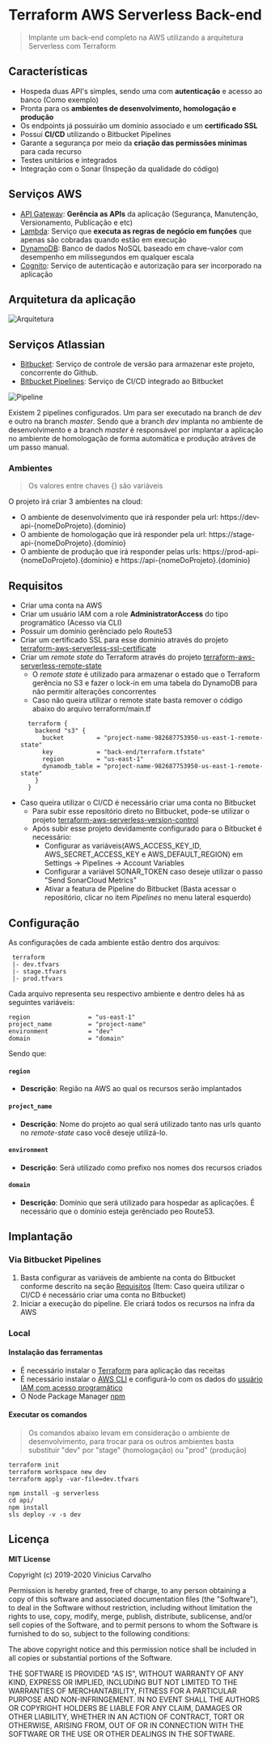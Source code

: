 # Terraform AWS Serverless Back-end

> Implante um back-end completo na AWS utilizando a arquitetura Serverless com Terraform

## Características

* Hospeda duas API's simples, sendo uma com **autenticação** e acesso ao banco (Como exemplo)
* Pronta para os **ambientes de desenvolvimento, homologação e produção**
* Os endpoints já possuirão um domínio associado e um **certificado SSL**
* Possuí **CI/CD** utilizando o Bitbucket Pipelines
* Garante a segurança por meio da **criação das permissões mínimas** para cada recurso
* Testes unitários e integrados
* Integração com o Sonar (Inspeção da qualidade do código)

## Serviços AWS

* [API Gateway][1]: **Gerência as APIs** da aplicação (Segurança, Manutenção, Versionamento, Publicação e etc)
* [Lambda][2]: Serviço que **executa as regras de negócio em funções** que apenas são cobradas quando estão em execução
* [DynamoDB][3]: Banco de dados NoSQL baseado em chave-valor com desempenho em milissegundos em qualquer escala
* [Cognito][4]: Serviço de autenticação e autorização para ser incorporado na aplicação

[1]: https://aws.amazon.com/pt/api-gateway/
[2]: https://aws.amazon.com/pt/lambda/
[3]: https://aws.amazon.com/pt/dynamodb/
[4]: https://aws.amazon.com/pt/cognito/

## Arquitetura da aplicação

![Arquitetura][5]

[5]: assets/architecture.png

## Serviços Atlassian

* [Bitbucket][6]: Serviço de controle de versão para armazenar este projeto, concorrente do Github.
* [Bitbucket Pipelines][7]: Serviço de CI/CD integrado ao Bitbucket

[6]: https://www.atlassian.com/br/software/bitbucket
[7]: https://bitbucket.org/product/br/features/pipelines

![Pipeline][8]

[8]: assets/pipeline.png

Existem 2 pipelines configurados. Um para ser executado na branch de *dev* e outro na branch *master*. Sendo que a branch *dev* implanta no ambiente de desenvolvimento e a branch *master* é responsável por implantar a aplicação no ambiente de homologação de forma automática e produção atráves de um passo manual.

### Ambientes

> Os valores entre chaves {} são variáveis

O projeto irá criar 3 ambientes na cloud: 

- O ambiente de desenvolvimento que irá responder pela url: https://dev-api-{nomeDoProjeto}.{domínio}
- O ambiente de homologação que irá responder pela url: https://stage-api-{nomeDoProjeto}.{domínio}
- O ambiente de produção que irá responder pelas urls: https://prod-api-{nomeDoProjeto}.{domínio} e https://api-{nomeDoProjeto}.{domínio}

## Requisitos

- Criar uma conta na AWS
- Criar um usuário IAM com a role **AdministratorAccess** do tipo programático (Acesso via CLI)
- Possuir um domínio gerênciado pelo Route53
- Criar um certificado SSL para esse domínio através do projeto [terraform-aws-serverless-ssl-certificate][13]
- Criar um *remote state* do Terraform através do projeto [terraform-aws-serverless-remote-state][11]
  - O *remote state* é utilizado para armazenar o estado que o Terraform gerência no S3 e fazer o lock-in em uma tabela do DynamoDB para não permitir alterações concorrentes
  - Caso não queira utilizar o remote state basta remover o código abaixo do arquivo terraform/main.tf
  ``` hcl
    terraform {
      backend "s3" {
        bucket         = "project-name-982687753950-us-east-1-remote-state"
        key            = "back-end/terraform.tfstate"
        region         = "us-east-1"
        dynamodb_table = "project-name-982687753950-us-east-1-remote-state"
      }
    }
  ```
- Caso queira utilizar o CI/CD é necessário criar uma conta no Bitbucket
  - Para subir esse repositório direto no Bitbucket, pode-se utilizar o projeto [terraform-aws-serverless-version-control][12]
  - Após subir esse projeto devidamente configurado para o Bitbucket é necessário:
    - Configurar as variáveis(AWS_ACCESS_KEY_ID, AWS_SECRET_ACCESS_KEY e AWS_DEFAULT_REGION) em Settings -> Pipelines -> Account Variables
    - Configurar a variável SONAR_TOKEN caso deseje utilizar o passo "Send SonarCloud Metrics"
    - Ativar a featura de Pipeline do Bitbucket (Basta acessar o repositório, clicar no item *Pipelines* no menu lateral esquerdo)

[9]: https://learn.hashicorp.com/terraform/getting-started/install.html
[10]: https://www.npmjs.com/get-npm
[11]: https://github.com/vinicius91carvalho/terraform-aws-serverless-remote-state
[12]: https://github.com/vinicius91carvalho/terraform-aws-serverless-version-control
[13]: https://github.com/vinicius91carvalho/terraform-aws-serverless-ssl-certificate

## Configuração

As configurações de cada ambiente estão dentro dos arquivos:
```
 terraform
 |- dev.tfvars
 |- stage.tfvars
 |- prod.tfvars
```

Cada arquivo representa seu respectivo ambiente e dentro deles há as seguintes variáveis:

```
region                = "us-east-1"
project_name          = "project-name"
environment           = "dev"
domain                = "domain"
```

Sendo que:

#### `region`
- __Descrição__: Região na AWS ao qual os recursos serão implantados
#### `project_name`
- __Descrição__: Nome do projeto ao qual será utilizado tanto nas urls quanto no *remote-state* caso você deseje utilizá-lo.
#### `environment`
- __Descrição__: Será utilizado como prefixo nos nomes dos recursos criados
#### `domain`
- __Descrição__: Domínio que será utilizado para hospedar as aplicações. É necessário que o domínio esteja gerênciado peo Route53.

## Implantação

### Via Bitbucket Pipelines

1. Basta configurar as variáveis de ambiente na conta do Bitbucket conforme descrito na seção [Requisitos][14] (Item: Caso queira utilizar o CI/CD é necessário criar uma conta no Bitbucket)
2. Iniciar a execução do pipeline. Ele criará todos os recursos na infra da AWS

[14]: #Requisitos

### Local

#### Instalação das ferramentas

- É necessário instalar o [Terraform][9] para aplicação das receitas
- É necessário instalar o [AWS CLI][15] e configurá-lo com os dados do [usuário IAM com acesso programático][14]
- O Node Package Manager [npm][10]
 
[15]: https://docs.aws.amazon.com/pt_br/cli/latest/userguide/cli-chap-configure.html

#### Executar os comandos

> Os comandos abaixo levam em consideração o ambiente de desenvolvimento, para trocar para os outros ambientes basta substituir "dev" por "stage" (homologação) ou "prod" (produção)

```
terraform init
terraform workspace new dev
terraform apply -var-file=dev.tfvars

npm install -g serverless
cd api/
npm install
sls deploy -v -s dev
```

## Licença

__MIT License__

Copyright (c) 2019-2020 Vinicius Carvalho

Permission is hereby granted, free of charge, to any person obtaining a copy
of this software and associated documentation files (the "Software"), to
deal in the Software without restriction, including without limitation the
rights to use, copy, modify, merge, publish, distribute, sublicense, and/or
sell copies of the Software, and to permit persons to whom the Software is
furnished to do so, subject to the following conditions:

The above copyright notice and this permission notice shall be included in
all copies or substantial portions of the Software.

THE SOFTWARE IS PROVIDED "AS IS", WITHOUT WARRANTY OF ANY KIND, EXPRESS OR
IMPLIED, INCLUDING BUT NOT LIMITED TO THE WARRANTIES OF MERCHANTABILITY,
FITNESS FOR A PARTICULAR PURPOSE AND NON-INFRINGEMENT. IN NO EVENT SHALL THE
AUTHORS OR COPYRIGHT HOLDERS BE LIABLE FOR ANY CLAIM, DAMAGES OR OTHER
LIABILITY, WHETHER IN AN ACTION OF CONTRACT, TORT OR OTHERWISE, ARISING
FROM, OUT OF OR IN CONNECTION WITH THE SOFTWARE OR THE USE OR OTHER DEALINGS
IN THE SOFTWARE.